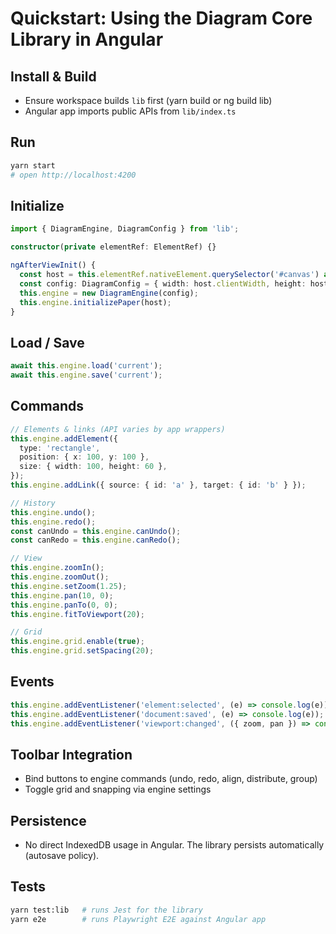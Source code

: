 # Quickstart: Using the Diagram Core Library in Angular

## Install & Build

- Ensure workspace builds `lib` first (yarn build or ng build lib)
- Angular app imports public APIs from `lib/index.ts`

## Run

```bash
yarn start
# open http://localhost:4200
```

## Initialize

```ts
import { DiagramEngine, DiagramConfig } from 'lib';

constructor(private elementRef: ElementRef) {}

ngAfterViewInit() {
  const host = this.elementRef.nativeElement.querySelector('#canvas') as HTMLElement;
  const config: DiagramConfig = { width: host.clientWidth, height: host.clientHeight, gridSize: 10 };
  this.engine = new DiagramEngine(config);
  this.engine.initializePaper(host);
}
```

## Load / Save

```ts
await this.engine.load('current');
await this.engine.save('current');
```

## Commands

```ts
// Elements & links (API varies by app wrappers)
this.engine.addElement({
  type: 'rectangle',
  position: { x: 100, y: 100 },
  size: { width: 100, height: 60 },
});
this.engine.addLink({ source: { id: 'a' }, target: { id: 'b' } });

// History
this.engine.undo();
this.engine.redo();
const canUndo = this.engine.canUndo();
const canRedo = this.engine.canRedo();

// View
this.engine.zoomIn();
this.engine.zoomOut();
this.engine.setZoom(1.25);
this.engine.pan(10, 0);
this.engine.panTo(0, 0);
this.engine.fitToViewport(20);

// Grid
this.engine.grid.enable(true);
this.engine.grid.setSpacing(20);
```

## Events

```ts
this.engine.addEventListener('element:selected', (e) => console.log(e));
this.engine.addEventListener('document:saved', (e) => console.log(e));
this.engine.addEventListener('viewport:changed', ({ zoom, pan }) => console.log({ zoom, pan }));
```

## Toolbar Integration

- Bind buttons to engine commands (undo, redo, align, distribute, group)
- Toggle grid and snapping via engine settings

## Persistence

- No direct IndexedDB usage in Angular. The library persists automatically (autosave policy).

## Tests

```bash
yarn test:lib   # runs Jest for the library
yarn e2e        # runs Playwright E2E against Angular app
```
